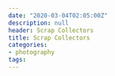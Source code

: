 ```yaml
---
date: "2020-03-04T02:05:00Z"
description: null
header: Scrap Collectors
title: Scrap Collectors
categories:
- photography
tags:
---
```

